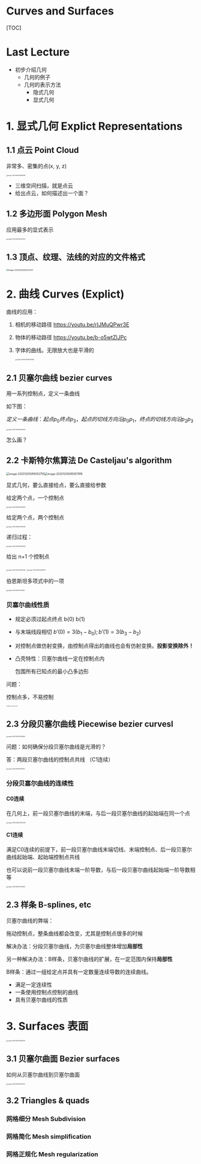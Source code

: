 # Curves and Surfaces

[TOC]



# Last Lecture

+ 初步介绍几何
  + 几何的例子
  + 几何的表示方法
    + 隐式几何
    + 显式几何





# 1. 显式几何 Explict Representations

## 1.1 点云 Point Cloud

非常多、密集的点(x, y, z)

<img src="https://www.qiniu.cregskin.com/image-20201205093853455.png" alt="image-20201205093853455" style="zoom:25%;" />

+ 三维空间扫描，就是点云
+ 给出点云，如何描述出一个面？





## 1.2 多边形面 Polygon Mesh

应用最多的显式表示

<img src="https://www.qiniu.cregskin.com/image-20201205094017450.png" alt="image-20201205094017450" style="zoom:25%;" />



## 1.3 顶点、纹理、法线的对应的文件格式

<img src="https://www.qiniu.cregskin.com/image-20201205094337547.png" alt="image-20201205094337547" style="zoom:35%;" />





# 2. 曲线 Curves (Explict)

曲线的应用：

1. 相机的移动路径 https://youtu.be/rIJMuQPwr3E

2. 物体的移动路径 https://youtu.be/b-o5wtZlJPc

3. 字体的曲线。无限放大也是平滑的

   <img src="https://www.qiniu.cregskin.com/image-20201205094749651.png" alt="image-20201205094749651" style="zoom:25%;" />



## 2.1 贝塞尔曲线 bezier curves

用一系列控制点，定义一条曲线

如下图：

$定义一条曲线：起点p_0终点p_3，起点的切线方向沿p_0p_1，终点的切线方向沿p_2p_3$

<img src="https://www.qiniu.cregskin.com/image-20201205094851078.png" alt="image-20201205094851078" style="zoom:25%;" />





怎么画？

## 2.2 卡斯特尔焦算法 De Casteljau's algorithm

<img src="https://www.qiniu.cregskin.com/image-20201205095052755.png" alt="image-20201205095052755" style="zoom:50%;" /><img src="https://www.qiniu.cregskin.com/image-20201205095057918.png" alt="image-20201205095057918" style="zoom: 50%;" />



显式几何，要么直接给点，要么直接给参数

给定两个点，一个控制点

<img src="https://www.qiniu.cregskin.com/image-20201205095352602.png" alt="image-20201205095352602" style="zoom:25%;" />



给定两个点，两个控制点

<img src="https://www.qiniu.cregskin.com/image-20201205095514086.png" alt="image-20201205095514086" style="zoom:25%;" />



递归过程：

<img src="https://www.qiniu.cregskin.com/image-20201205095925025.png" alt="image-20201205095925025" style="zoom:25%;" />

给出 n+1 个控制点

<img src="https://www.qiniu.cregskin.com/image-20201205100206445.png" alt="image-20201205100206445" style="zoom:25%;" />

<img src="https://www.qiniu.cregskin.com/image-20201205100250971.png" alt="image-20201205100250971" style="zoom:25%;" />



伯恩斯坦多项式中的一项

<img src="https://www.qiniu.cregskin.com/image-20201205100321810.png" alt="image-20201205100321810" style="zoom:25%;" />

### 贝塞尔曲线性质

+ 规定必须过起点终点 b(0)  b(1)

+ 与末端线段相切 $b'(0) = 3 (b_1 - b_0) ; b'(1) = 3 (b_3 - b_2)$

+ 对控制点做仿射变换，由控制点得出的曲线也会有仿射变换。**投影变换除外！**

+ 凸壳特性：贝塞尔曲线一定在控制点内  

  包围所有已知点的最小凸多边形



问题：

控制点多，不易控制

<img src="https://www.qiniu.cregskin.com/image-20201205101445006.png" alt="image-20201205101445006" style="zoom:15%;" />

## 2.3 分段贝塞尔曲线 Piecewise bezier curvesl

<img src="https://www.qiniu.cregskin.com/image-20201205101539865.png" alt="image-20201205101539865" style="zoom:25%;" />



问题：如何确保分段贝塞尔曲线是光滑的？

答：两段贝塞尔曲线的控制点共线 （C1连续）

<img src="https://www.qiniu.cregskin.com/image-20201205101812594.png" alt="image-20201205101812594" style="zoom:25%;" />



### 分段贝塞尔曲线的连续性

#### C0连续

在几何上，前一段贝塞尔曲线的末端，与后一段贝塞尔曲线的起始端在同一个点

<img src="https://www.qiniu.cregskin.com/image-20201205103423409.png" alt="image-20201205103423409" style="zoom:25%;" />

#### C1连续

满足C0连续的前提下，前一段贝塞尔曲线末端切线、末端控制点、后一段贝塞尔曲线起始端、起始端控制点共线

也可以说前一段贝塞尔曲线末端一阶导数，与后一段贝塞尔曲线起始端一阶导数相等

<img src="https://www.qiniu.cregskin.com/image-20201205103735950.png" alt="image-20201205103735950" style="zoom:25%;" />







## 2.3 样条 B-splines, etc

贝塞尔曲线的弊端：

拖动控制点，整条曲线都会改变，尤其是控制点很多的时候

解决办法：分段贝塞尔曲线，为贝塞尔曲线整体增加**局部性**

另一种解决办法：B样条，贝塞尔曲线的扩展，在一定范围内保持**局部性**



B样条：通过一组给定点并具有一定数量连续导数的连续曲线。

+ 满足一定连续性
+ 一条使用控制点控制的曲线
+ 具有贝塞尔曲线的性质





















# 3. Surfaces 表面

<img src="https://www.qiniu.cregskin.com/image-20201205105028073.png" alt="image-20201205105028073" style="zoom:25%;" />



## 3.1 贝塞尔曲面 Bezier surfaces

如何从贝塞尔曲线到贝塞尔曲面

<img src="https://www.qiniu.cregskin.com/image-20201205105125376.png" alt="image-20201205105125376" style="zoom:25%;" />



## 3.2 Triangles & quads

### 网格细分 Mesh Subdivision

### 网格简化 Mesh simplification

### 网格正规化 Mesh regularization

